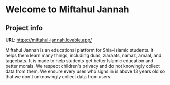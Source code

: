 # Welcome to Miftahul Jannah

## Project info

**URL**: https://miftahul-jannah.lovable.app/

Miftahul Jannah is an educational platform for Shia-Islamic students. It helps them learn many things, including duas, ziaraats, namaz, amaal, and taqeebats.
It is made to help students get better Islamic education and better morals. We respect children's privacy and do not knowingly collect data from them. We ensure every user who signs in is above 13 years old so that we don't unknowingly collect data from users. 
